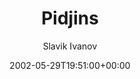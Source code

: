 ---
title: 'Pidjins'
posts: 1
hash: 't33'
author: 'Slavik Ivanov'
date: 2002-05-29T19:51:00+00:00
sources:
  - http://forums.tokipona.org/viewtopic.php%3Ft=33.html
---
